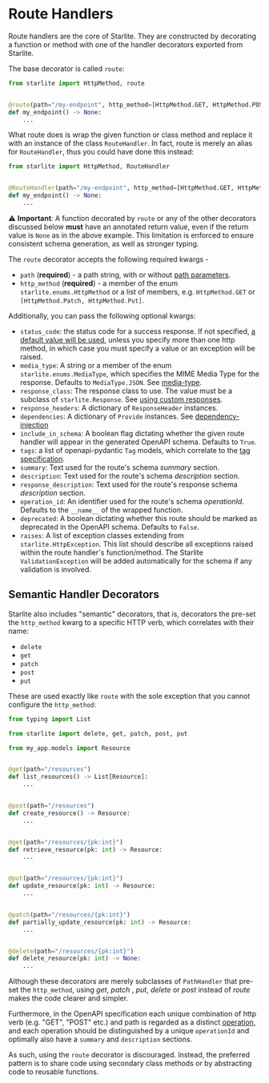# Route Handlers

Route handlers are the core of Starlite. They are constructed by decorating a function or method with one of the handler
decorators exported from Starlite.

The base decorator is called `route`:

```python
from starlite import HttpMethod, route


@route(path="/my-endpoint", http_method=[HttpMethod.GET, HttpMethod.POST])
def my_endpoint() -> None:
    ...

```

What route does is wrap the given function or class method and replace it with an instance of the class `RouteHandler`.
In fact, route is merely an alias for `RouteHandler`, thus you could have done this instead:

```python
from starlite import HttpMethod, RouteHandler


@RouteHandler(path="/my-endpoint", http_method=[HttpMethod.GET, HttpMethod.POST])
def my_endpoint() -> None:
    ...

```

⚠️ **Important**: A function decorated by `route` or any of the other decorators discussed below **must** have an
annotated return value, even if the return value is `None` as in the above example. This limitation is enforced to
ensure consistent schema generation, as well as stronger typing.

The `route` decorator accepts the following required kwargs -

* `path` (**required**) - a path string, with or without [path parameters](#path-parameters).
* `http_method` (**required**) - a member of the enum `starlite.enums.HttpMethod` or a list of members,
  e.g. `HttpMethod.GET` or `[HttpMethod.Patch, HttpMethod.Put]`.

Additionally, you can pass the following optional kwargs:

* `status_code`: the status code for a success response. If not
  specified, [a default value will be used](5-responses.md#status-codes), unless you specify more than one http method,
  in which case you must specify a value or an exception will be raised.
* `media_type`: A string or a member of the enum `starlite.enums.MediaType`, which specifies the MIME Media Type for the
  response. Defaults to `MediaType.JSON`. See [media-type](5-responses.md#media-type).
* `response_class`: The response class to use. The value must be a subclass of `starlite.Response`.
  See [using custom responses](5-responses.md#using-custom-responses).
* `response_headers`: A dictionary of `ResponseHeader` instances.
* `dependencies`: A dictionary of `Provide` instances. See [dependency-injection](6-dependency-injection.md)
* `include_in_schema`: A boolean flag dictating whether the given route handler will appear in the generated OpenAPI
  schema. Defaults to `True`.
* `tags`: a list of openapi-pydantic `Tag` models, which correlate to
  the [tag specification](https://spec.openapis.org/oas/latest.html#tag-object).
* `summary`: Text used for the route's schema _summary_ section.
* `description`: Text used for the route's schema _description_ section.
* `response_description`: Text used for the route's response schema _description_ section.
* `operation_id`: An identifier used for the route's schema _operationId_. Defaults to the `__name__` of the wrapped
  function.
* `deprecated`: A boolean dictating whether this route should be marked as deprecated in the OpenAPI schema. Defaults
  to `False`.
* `raises`: A list of exception classes extending from `starlite.HttpException`. This list should describe all
  exceptions raised within the route handler's function/method. The Starlite `ValidationException` will be added
  automatically for the schema if any validation is involved.

## Semantic Handler Decorators

Starlite also includes "semantic" decorators, that is, decorators the pre-set the `http_method` kwarg to a specific HTTP
verb, which correlates with their name:

* `delete`
* `get`
* `patch`
* `post`
* `put`

These are used exactly like `route` with the sole exception that you cannot configure the `http_method`:

```python
from typing import List

from starlite import delete, get, patch, post, put

from my_app.models import Resource


@get(path="/resources")
def list_resources() -> List[Resource]:
    ...


@post(path="/resources")
def create_resource() -> Resource:
    ...


@get(path="/resources/{pk:int}")
def retrieve_resource(pk: int) -> Resource:
    ...


@put(path="/resources/{pk:int}")
def update_resource(pk: int) -> Resource:
    ...


@patch(path="/resources/{pk:int}")
def partially_update_resource(pk: int) -> Resource:
    ...


@delete(path="/resources/{pk:int}")
def delete_resource(pk: int) -> None:
    ...
```

Although these decorators are merely subclasses of `PathHandler` that pre-set the `http_method`, using  _get_, _patch_
, _put_, _delete_ or _post_ instead of _route_ makes the code clearer and simpler.

Furthermore, in the OpenAPI specification each unique combination of http verb (e.g. "GET", "POST" etc.) and path is
regarded as a distinct [operation](https://spec.openapis.org/oas/latest.html#operation-object), and each operation
should be distinguished by a unique `operationId` and optimally also have a `summary` and `description` sections.

As such, using the `route` decorator is discouraged. Instead, the preferred pattern is to share code using secondary
class methods or by abstracting code to reusable functions.

